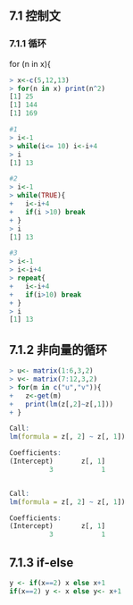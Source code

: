 ## 7.1 控制文
### 7.1.1 循环
for (n in x){ 

```r
> x<-c(5,12,13)
> for(n in x) print(n^2)
[1] 25
[1] 144
[1] 169
```

```r
#1
> i<-1
> while(i<= 10) i<-i+4
> i
[1] 13

#2
> i<-1
> while(TRUE){
+   i<-i+4
+   if(i >10) break
+ }
> i
[1] 13

#3
> i<-1
> i<-i+4
> repeat{
+   i<-i+4
+   if(i>10) break 
+ }
> i
[1] 13
```

## 7.1.2 非向量的循环  

```r
> u<- matrix(1:6,3,2)
> v<- matrix(7:12,3,2)
> for(m in c("u","v")){
+   z<-get(m)
+   print(lm(z[,2]~z[,1]))
+ }

Call:
lm(formula = z[, 2] ~ z[, 1])

Coefficients:
(Intercept)       z[, 1]  
          3            1  


Call:
lm(formula = z[, 2] ~ z[, 1])

Coefficients:
(Intercept)       z[, 1]  
          3            1  
```

## 7.1.3 if-else
```r
y <- if(x==2) x else x+1 
if(x==2) y <- x else y<- x+1 
```





